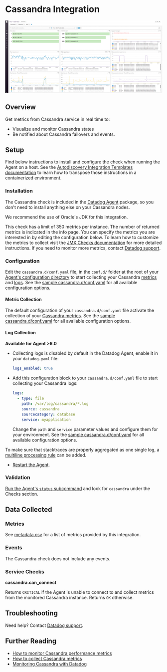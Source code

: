 # Cassandra Integration

![Cassandra default dashboard][1]

## Overview

Get metrics from Cassandra service in real time to:

* Visualize and monitor Cassandra states
* Be notified about Cassandra failovers and events.

## Setup

Find below instructions to install and configure the check when running the Agent on a host. See the [Autodiscovery Integration Templates documentation](https://docs.datadoghq.com/agent/autodiscovery/integrations/) to learn how to transpose those instructions in a containerized environment.

### Installation

The Cassandra check is included in the [Datadog Agent][2] package, so you don't need to install anything else on your Cassandra nodes.

We recommend the use of Oracle's JDK for this integration.

This check has a limit of 350 metrics per instance. The number of returned metrics is indicated in the info page. You can specify the metrics you are interested in by editing the configuration below. To learn how to customize the metrics to collect visit the [JMX Checks documentation][3] for more detailed instructions. If you need to monitor more metrics, contact [Datadog support][10].

### Configuration

Edit the `cassandra.d/conf.yaml` file, in the `conf.d/` folder at the root of your [Agent's configuration directory][4] to start collecting your Cassandra [metrics](#metric-collection) and [logs](#log-collection).
See the [sample cassandra.d/conf.yaml][5] for all available configuration options.

#### Metric Collection

The default configuration of your `cassandra.d/conf.yaml` file activate the collection of your [Cassandra metrics](#metrics).
See the [sample  cassandra.d/conf.yaml][5] for all available configuration options.

#### Log Collection

**Available for Agent >6.0**

* Collecting logs is disabled by default in the Datadog Agent, enable it in your `datadog.yaml` file:

  ```yaml
  logs_enabled: true
  ```

* Add this configuration block to your `cassandra.d/conf.yaml` file to start collecting your Cassandra logs:

  ```yaml
  logs:
    - type: file
      path: /var/log/cassandra/*.log
      source: cassandra
      sourcecategory: database
      service: myapplication
  ```

  Change the `path` and `service` parameter values and configure them for your environment.
  See the [sample  cassandra.d/conf.yaml][5] for all available configuration options.

To make sure that stacktraces are properly aggregated as one single log, a [multiline processing rule][6] can be added.

* [Restart the Agent][7].

### Validation

[Run the Agent's `status` subcommand][8] and look for `cassandra` under the Checks section.

## Data Collected
### Metrics
See [metadata.csv][9] for a list of metrics provided by this integration.

### Events
The Cassandra check does not include any events.

### Service Checks
**cassandra.can_connect**

Returns `CRITICAL` if the Agent is unable to connect to and collect metrics from the monitored Cassandra instance. Returns `OK` otherwise.

## Troubleshooting
Need help? Contact [Datadog support][10].

## Further Reading

* [How to monitor Cassandra performance metrics][11]
* [How to collect Cassandra metrics][12]
* [Monitoring Cassandra with Datadog][13]

[1]: https://raw.githubusercontent.com/DataDog/integrations-core/master/cassandra/images/cassandra_dashboard.png
[2]: https://app.datadoghq.com/account/settings#agent
[3]: https://docs.datadoghq.com/integrations/java
[4]: https://docs.datadoghq.com/agent/guide/agent-configuration-files/?tab=agentv6#agent-configuration-directory
[5]: https://github.com/DataDog/integrations-core/blob/master/cassandra/datadog_checks/cassandra/data/conf.yaml.example
[6]: https://docs.datadoghq.com/logs/log_collection/?tab=tailexistingfiles#multi-line-aggregation
[7]: https://docs.datadoghq.com/agent/guide/agent-commands/?tab=agentv6#start-stop-and-restart-the-agent
[8]: https://docs.datadoghq.com/agent/guide/agent-commands/?tab=agentv6#agent-status-and-information
[9]: https://github.com/DataDog/integrations-core/blob/master/cassandra/metadata.csv
[10]: https://docs.datadoghq.com/help
[11]: https://www.datadoghq.com/blog/how-to-monitor-cassandra-performance-metrics
[12]: https://www.datadoghq.com/blog/how-to-collect-cassandra-metrics
[13]: https://www.datadoghq.com/blog/monitoring-cassandra-with-datadog
